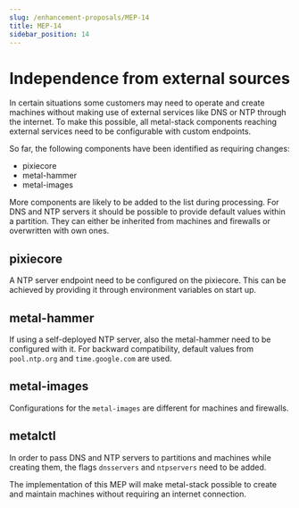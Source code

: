 ```yaml
---
slug: /enhancement-proposals/MEP-14
title: MEP-14
sidebar_position: 14
---
```


# Independence from external sources

In certain situations some customers may need to operate and create machines without making use of external services like DNS or NTP through the internet. To make this possible, all metal-stack components reaching external services need to be configurable with custom endpoints.

So far, the following components have been identified as requiring changes:

- pixiecore
- metal-hammer
- metal-images

More components are likely to be added to the list during processing.
For DNS and NTP servers it should be possible to provide default values within a partition. They can either be inherited from machines and firewalls or overwritten with own ones.

## pixiecore

A NTP server endpoint need to be configured on the pixiecore. This can be achieved by providing it through environment variables on start up.

## metal-hammer

If using a self-deployed NTP server, also the metal-hammer need to be configured with it. For backward compatibility, default values from `pool.ntp.org` and `time.google.com` are used.

## metal-images

Configurations for the `metal-images` are different for machines and firewalls.

## metalctl

In order to pass DNS and NTP servers to partitions and machines while creating them, the flags `dnsservers` and `ntpservers` need to be added.

The implementation of this MEP will make metal-stack possible to create and maintain machines without requiring an internet connection.
